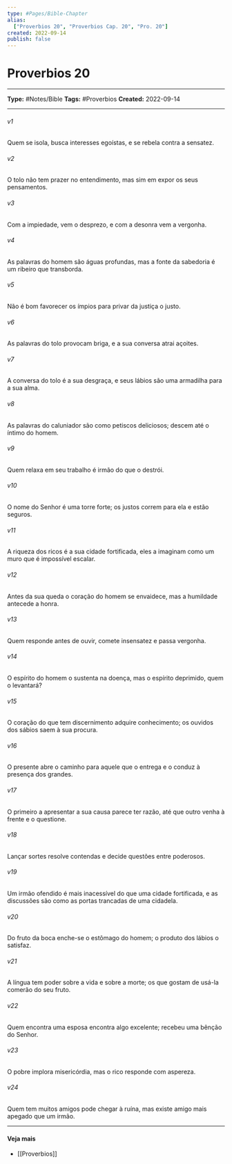 ```yaml
---
type: #Pages/Bible-Chapter
alias:
  ["Proverbios 20", "Proverbios Cap. 20", "Pro. 20"]
created: 2022-09-14
publish: false
---
```


# Proverbios 20

---

**Type:** #Notes/Bible
**Tags:** #Proverbios
**Created:** 2022-09-14

---

###### v1
Quem se isola, busca interesses egoístas, e se rebela contra a sensatez.
###### v2
O tolo não tem prazer no entendimento, mas sim em expor os seus pensamentos.
###### v3
Com a impiedade, vem o desprezo, e com a desonra vem a vergonha.
###### v4
As palavras do homem são águas profundas, mas a fonte da sabedoria é um ribeiro que transborda.
###### v5
Não é bom favorecer os ímpios para privar da justiça o justo.
###### v6
As palavras do tolo provocam briga, e a sua conversa atrai açoites.
###### v7
A conversa do tolo é a sua desgraça, e seus lábios são uma armadilha para a sua alma.
###### v8
As palavras do caluniador são como petiscos deliciosos; descem até o íntimo do homem.
###### v9
Quem relaxa em seu trabalho é irmão do que o destrói.
###### v10
O nome do Senhor é uma torre forte; os justos correm para ela e estão seguros.
###### v11
A riqueza dos ricos é a sua cidade fortificada, eles a imaginam como um muro que é impossível escalar.
###### v12
Antes da sua queda o coração do homem se envaidece, mas a humildade antecede a honra.  
###### v13
Quem responde antes de ouvir, comete insensatez e passa vergonha.
###### v14
O espírito do homem o sustenta na doença, mas o espírito deprimido, quem o levantará?
###### v15
O coração do que tem discernimento adquire conhecimento; os ouvidos dos sábios saem à sua procura.
###### v16
O presente abre o caminho para aquele que o entrega e o conduz à presença dos grandes.
###### v17
O primeiro a apresentar a sua causa parece ter razão, até que outro venha à frente e o questione.
###### v18
Lançar sortes resolve contendas e decide questões entre poderosos.
###### v19
Um irmão ofendido é mais inacessível do que uma cidade fortificada, e as discussões são como as portas trancadas de uma cidadela.
###### v20
Do fruto da boca enche-se o estômago do homem; o produto dos lábios o satisfaz.
###### v21
A língua tem poder sobre a vida e sobre a morte; os que gostam de usá-la comerão do seu fruto.
###### v22
Quem encontra uma esposa encontra algo excelente; recebeu uma bênção do Senhor.
###### v23
O pobre implora misericórdia, mas o rico responde com aspereza.
###### v24
Quem tem muitos amigos pode chegar à ruína, mas existe amigo mais apegado que um irmão.


---

#### Veja mais

- [[Proverbios]]
